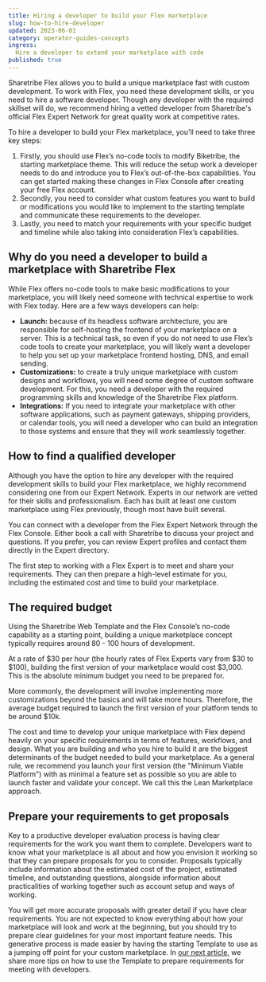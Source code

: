 ```yaml
---
title: Hiring a developer to build your Flex marketplace
slug: how-to-hire-developer
updated: 2023-06-01
category: operator-guides-concepts
ingress:
  Hire a developer to extend your marketplace with code
published: true
---
```


Sharetribe Flex allows you to build a unique marketplace fast with custom development. To work with Flex, you need these development skills, or you need to hire a software developer. Though any developer with the required skillset will do, we recommend hiring a vetted developer from Sharetribe's official Flex Expert Network for great quality work at competitive rates. 

To hire a developer to build your Flex marketplace, you'll need to take three key steps:

1. Firstly, you should use Flex’s no-code tools to modify Biketribe, the starting marketplace theme. This will reduce the setup work a developer needs to do and introduce you to Flex’s out-of-the-box capabilities. You can get started making these changes in Flex Console after creating your free Flex account. 
2. Secondly, you need to consider what custom features you want to build or modifications you would like to implement to the starting template and communicate these requirements to the developer. 
3. Lastly, you need to match your requirements with your specific budget and timeline while also taking into consideration Flex’s capabilities.

## Why do you need a developer to build a marketplace with Sharetribe Flex

While Flex offers no-code tools to make basic modifications to your marketplace, you will likely need someone with technical expertise to work with Flex today. Here are a few ways developers can help:


- **Launch:** because of its headless software architecture, you are responsible for self-hosting the frontend of your marketplace on a server. This is a technical task, so even if you do not need to use Flex’s code tools to create your marketplace, you will likely want a developer to help you set up your marketplace frontend hosting, DNS, and email sending. 
- **Customizations:** to create a truly unique marketplace with custom designs and workflows, you will need some degree of custom software development. For this, you need a developer with the required programming skills and knowledge of the Sharetribe Flex platform.
- **Integrations:** If you need to integrate your marketplace with other software applications, such as payment gateways, shipping providers, or calendar tools, you will need a developer who can build an integration to those systems and ensure that they will work seamlessly together.

## How to find a qualified developer 

Although you have the option to hire any developer with the required development skills to build your Flex marketplace, we highly recommend considering one from our Expert Network. Experts in our network are vetted for their skills and professionalism. Each has built at least one custom marketplace using Flex previously, though most have built several. 

You can connect with a developer from the Flex Expert Network through the Flex Console. Either book a call with Sharetribe to discuss your project and questions. If you prefer, you can review Expert profiles and contact them directly in the Expert directory. 

The first step to working with a Flex Expert is to meet and share your requirements. They can then prepare a high-level estimate for you, including the estimated cost and time to build your marketplace.

## The required budget

Using the Sharetribe Web Template and the Flex Console’s no-code capability as a starting point, building a unique marketplace concept typically requires around 80 - 100 hours of development.

At a rate of $30 per hour (the hourly rates of Flex Experts vary from $30 to $100), building the first version of your marketplace would cost $3,000. This is the absolute minimum budget you need to be prepared for. 

More commonly, the development will involve implementing more customizations beyond the basics and will take more hours. Therefore, the average budget required to launch the first version of your platform tends to be around $10k.

The cost and time to develop your unique marketplace with Flex depend heavily on your specific requirements in terms of features, workflows, and design. What you are building and who you hire to build it are the biggest determinants of the budget needed to build your marketplace. As a general rule, we recommend you launch your first version (the "Minimum Viable Platform") with as minimal a feature set as possible so you are able to launch faster and validate your concept. We call this the Lean Marketplace approach.

## Prepare your requirements to get proposals

Key to a productive developer evaluation process is having clear requirements for the work you want them to complete. Developers want to know what your marketplace is all about and how you envision it working so that they can prepare proposals for you to consider. Proposals typically include information about the estimated cost of the project, estimated timeline, and outstanding questions, alongside information about practicalities of working together such as account setup and ways of working. 

You will get more accurate proposals with greater detail if you have clear requirements. You are not expected to know everything about how your marketplace will look and work at the beginning, but you should try to prepare clear guidelines for your most important feature needs. This generative process is made easier by having the starting Template to use as a jumping off point for your custom marketplace. In [our next article,](https://www.sharetribe.com/docs/operator-guides/how-to-prepare-requirements-for-developer) we share more tips on how to use the Template to prepare requirements for meeting with developers. 
